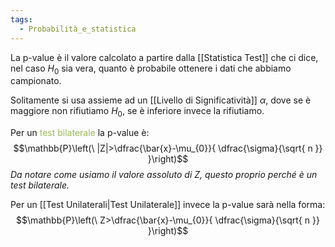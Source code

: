 ```yaml
---
tags:
  - Probabilità_e_statistica
---
```

La p-value è il valore calcolato a partire dalla [[Statistica Test]] che ci dice, nel caso $H_{0}$ sia vera, quanto è probabile ottenere i dati che abbiamo campionato. 

Solitamente si usa assieme ad un [[Livello di Significatività]] $\alpha$, dove se è maggiore non rifiutiamo $H_{0}$, se è inferiore invece la rifiutiamo.

Per un <font color="#9bbb59">test bilaterale</font> la p-value è:
$$\mathbb{P}\left(\ |Z|>\dfrac{\bar{x}-\mu_{0}}{ \dfrac{\sigma}{\sqrt{ n }} }\right)$$
*Da notare come usiamo il valore assoluto di Z, questo proprio perché è un test bilaterale.*

Per un [[Test Unilaterali|Test Unilaterale]] invece la p-value sarà nella forma:
$$\mathbb{P}\left(\ Z>\dfrac{\bar{x}-\mu_{0}}{ \dfrac{\sigma}{\sqrt{ n }} }\right)$$
